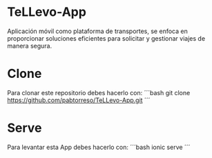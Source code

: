 # TeLLevo-App
Aplicación móvil como plataforma de transportes, se enfoca en proporcionar soluciones eficientes para solicitar y gestionar viajes de manera segura.

# Clone
Para clonar este repositorio debes hacerlo con:
´´´bash
git clone https://github.com/pabtorreso/TeLLevo-App.git
´´´
# Serve
Para levantar esta App debes hacerlo con:
´´´bash
ionic serve
´´´
